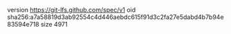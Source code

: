 version https://git-lfs.github.com/spec/v1
oid sha256:a7a58819d3ab92554c4d446aebdc615f91d3c2fa27e5dabd4b7b94e83594e718
size 4971
